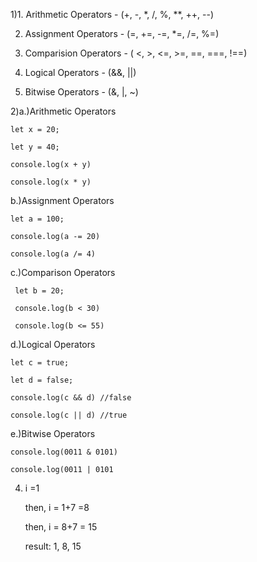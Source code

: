 1)1. Arithmetic Operators - (+, -, *, /, %, **, ++, --)

  2. Assignment Operators - (=, +=, -=, *=, /=, %=)

  3. Comparision Operators - ( <, >, <=, >=, ==, ===, !==)

  4. Logical Operators - (&&, ||)

  5. Bitwise Operators - (&, |, ~)

2)a.)Arithmetic Operators

    let x = 20;

    let y = 40;

    console.log(x + y)

    console.log(x * y)

  b.)Assignment Operators

    let a = 100;

    console.log(a -= 20)

    console.log(a /= 4)

  c.)Comparison Operators

     let b = 20;

     console.log(b < 30)

     console.log(b <= 55)

  d.)Logical Operators

    let c = true;

    let d = false;

    console.log(c && d) //false

    console.log(c || d) //true

  e.)Bitwise Operators

    console.log(0011 & 0101)

    console.log(0011 | 0101
4) i =1

   then, i = 1+7 =8

   then, i = 8+7 = 15 

   result: 1, 8, 15